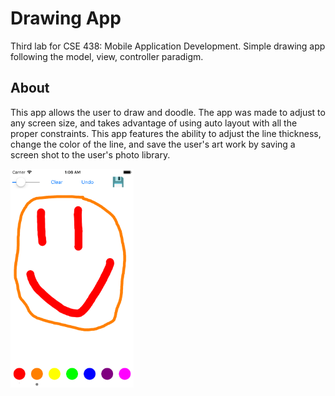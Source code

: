 # Drawing App
Third lab for CSE 438: Mobile Application Development. Simple drawing app following the model, view, controller paradigm. 

## About

<p>
 This app allows the user to draw and doodle. The app was made to adjust to any screen size, and takes advantage of using auto layout with all the proper constraints. This app features the ability to adjust the line thickness, change the color of the line, and save the user's art work by saving a screen shot to the user's photo library. 
</p>
<p>

<img align="center" src="drawingAppScreenshot.png" height="350">
</p>
<br>


